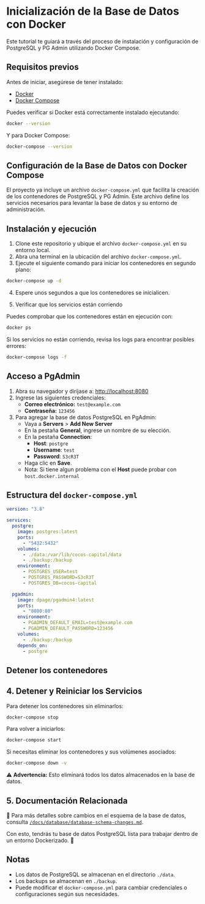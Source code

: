 # Inicialización de la Base de Datos con Docker

Este tutorial te guiará a través del proceso de instalación y configuración de PostgreSQL y PG Admin utilizando Docker Compose.

## Requisitos previos

Antes de iniciar, asegúrese de tener instalado:
- [Docker](https://www.docker.com/get-started)
- [Docker Compose](https://docs.docker.com/compose/install/)

Puedes verificar si Docker está correctamente instalado ejecutando:
```bash
docker --version
```
Y para Docker Compose:
```bash
docker-compose --version
```

## Configuración de la Base de Datos con Docker Compose

El proyecto ya incluye un archivo `docker-compose.yml` que facilita la creación de los contenedores de PostgreSQL y PG Admin. Este archivo define los servicios necesarios para levantar la base de datos y su entorno de administración.

## Instalación y ejecución

1. Clone este repositorio y ubique el archivo `docker-compose.yml` en su entorno local.
2. Abra una terminal en la ubicación del archivo `docker-compose.yml`.
3. Ejecute el siguiente comando para iniciar los contenedores en segundo plano:
   
```sh
docker-compose up -d
```
4. Espere unos segundos a que los contenedores se inicialicen.

5. Verificar que los servicios están corriendo

Puedes comprobar que los contenedores están en ejecución con:

```bash
docker ps
```

Si los servicios no están corriendo, revisa los logs para encontrar posibles errores:

```bash
docker-compose logs -f
```

## Acceso a PgAdmin

1. Abra su navegador y diríjase a: [http://localhost:8080](http://localhost:8080)
2. Ingrese las siguientes credenciales:
   - **Correo electrónico:** `test@example.com`
   - **Contraseña:** `123456`
3. Para agregar la base de datos PostgreSQL en PgAdmin:
   - Vaya a **Servers** > **Add New Server**
   - En la pestaña **General**, ingrese un nombre de su elección.
   - En la pestaña **Connection**:
     - **Host**: `postgre`
     - **Username**: `test`
     - **Password**: `S3cR3T`
   - Haga clic en **Save**.
   - Nota: Si tiene algun problema con el **Host** puede probar con `host.docker.internal`

## Estructura del `docker-compose.yml`

```yaml
version: "3.8"

services:
  postgre:
    image: postgres:latest
    ports:
      - "5432:5432"
    volumes:
      - ./data:/var/lib/cocos-capital/data
      - ./backup:/backup
    environment:
      - POSTGRES_USER=test
      - POSTGRES_PASSWORD=S3cR3T
      - POSTGRES_DB=cocos-capital

  pgadmin:
    image: dpage/pgadmin4:latest
    ports:
      - "8080:80"
    environment:
      - PGADMIN_DEFAULT_EMAIL=test@example.com
      - PGADMIN_DEFAULT_PASSWORD=123456
    volumes:
      - ./backup:/backup
    depends_on:
      - postgre
```

## Detener los contenedores

## 4. Detener y Reiniciar los Servicios
Para detener los contenedores sin eliminarlos:
```bash
docker-compose stop
```

Para volver a iniciarlos:
```bash
docker-compose start
```

Si necesitas eliminar los contenedores y sus volúmenes asociados:
```bash
docker-compose down -v
```

⚠️ **Advertencia:** Esto eliminará todos los datos almacenados en la base de datos.

## 5. Documentación Relacionada
📄 Para más detalles sobre cambios en el esquema de la base de datos, consulta [`/docs/database/database-schema-changes.md`](../database/database-schema-changes.md).

Con esto, tendrás tu base de datos PostgreSQL lista para trabajar dentro de un entorno Dockerizado. 🚀

## Notas

- Los datos de PostgreSQL se almacenan en el directorio `./data`.
- Los backups se almacenan en `./backup`.
- Puede modificar el `docker-compose.yml` para cambiar credenciales o configuraciones según sus necesidades.

